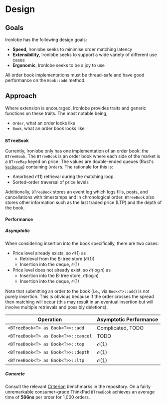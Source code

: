 # Design #

## Goals ##

Ironlobe has the following design goals:

 - **Speed**, Ironlobe seeks to minimise order matching latency
 - **Extensibility**, Ironlobe seeks to support a wide variety of different use cases
 - **Ergonomic**, Ironlobe seeks to be a joy to use

All order book implementations must be thread-safe and have good performance on the `Book::add` method.

## Approach ##

Where extension is encouraged, Ironlobe provides traits and generic functions on these traits. The most notable being,

 - `Order`, what an order looks like
 - `Book`, what an order book looks like

### `BTreeBook` ###

Currently, Ironlobe only has one implementation of an order book: the `BTreeBook`. The `BTreeBook` is an order book where each side of the market is a `BTreeMap` keyed on price. The values are double-ended queues (Rust's [`VecDeque`](https://doc.rust-lang.org/std/collections/struct.VecDeque.html)) containing `Order`s. The rationale for this is:

 - Amortised $\mathcal{O}\left(1\right)$ retrieval during the matching loop
 - Sorted-order traversal of price levels

Additionally, `BTreeBook` stores an event log which logs fills, posts, and cancellations with timestamps and in chronological order. `BTreeBook` also stores other information such as the last traded price (LTP) and the depth of the book.

#### Performance ####

##### Asymptotic #####

When considering insertion into the book specifically, there are two cases:

 - Price level already exists, so $\mathcal{O}\left(1\right)$ as
    - Retrieval from the B-tree store ($\mathcal{O}\left(1\right)$)
    - Insertion into the deque, $\mathcal{O}\left(1\right)$
 - Price level does not already exist, so $\mathcal{O}\left(\log{n}\right)$ as
    - Insertion into the B-tree store, $\mathcal{O}\left(\log{n}\right)$
    - Insertion into the deque, $\mathcal{O}\left(1\right)$

Note that submitting an order to the book (i.e., via `Book<T>::add`) is not purely insertion. This is obvious because if the order crosses the spread then matching will occur (this may result in an eventual insertion but will involve multiple retrievals and possibly deletions).

| Operation | Asymptotic Performance |
| --- | --- |
| `<BTreeBook<T> as Book<T>>::add` | Complicated, TODO |
| `<BTreeBook<T> as Book<T>>::cancel` | TODO |
| `<BTreeBook<T> as Book<T>>::top` | $\mathcal{O}\left(1\right)$ |
| `<BTreeBook<T> as Book<T>>::depth` | $\mathcal{O}\left(1\right)$ |
| `<BTreeBook<T> as Book<T>>::ltp` | $\mathcal{O}\left(1\right)$ |


##### Concrete #####

Consult the relevant [Criterion](https://docs.rs/criterion/latest/criterion) benchmarks in the repository. On a fairly unremarkable consumer-grade ThinkPad `BTreeBook` achieves an average time of **566ns** per order for 1,000 orders.

